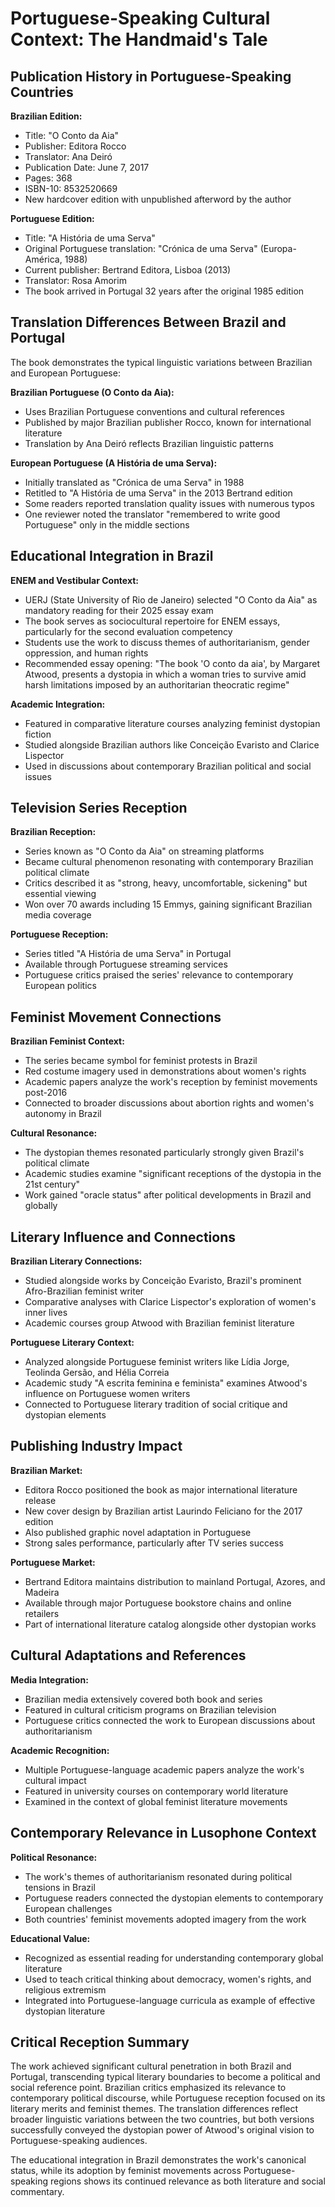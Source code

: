 # Portuguese-Speaking Cultural Context: The Handmaid's Tale

## Publication History in Portuguese-Speaking Countries

**Brazilian Edition:**
- Title: "O Conto da Aia"
- Publisher: Editora Rocco
- Translator: Ana Deiró
- Publication Date: June 7, 2017
- Pages: 368
- ISBN-10: 8532520669
- New hardcover edition with unpublished afterword by the author

**Portuguese Edition:**
- Title: "A História de uma Serva"
- Original Portuguese translation: "Crónica de uma Serva" (Europa-América, 1988)
- Current publisher: Bertrand Editora, Lisboa (2013)
- Translator: Rosa Amorim
- The book arrived in Portugal 32 years after the original 1985 edition

## Translation Differences Between Brazil and Portugal

The book demonstrates the typical linguistic variations between Brazilian and European Portuguese:

**Brazilian Portuguese (O Conto da Aia):**
- Uses Brazilian Portuguese conventions and cultural references
- Published by major Brazilian publisher Rocco, known for international literature
- Translation by Ana Deiró reflects Brazilian linguistic patterns

**European Portuguese (A História de uma Serva):**
- Initially translated as "Crónica de uma Serva" in 1988
- Retitled to "A História de uma Serva" in the 2013 Bertrand edition
- Some readers reported translation quality issues with numerous typos
- One reviewer noted the translator "remembered to write good Portuguese" only in the middle sections

## Educational Integration in Brazil

**ENEM and Vestibular Context:**
- UERJ (State University of Rio de Janeiro) selected "O Conto da Aia" as mandatory reading for their 2025 essay exam
- The book serves as sociocultural repertoire for ENEM essays, particularly for the second evaluation competency
- Students use the work to discuss themes of authoritarianism, gender oppression, and human rights
- Recommended essay opening: "The book 'O conto da aia', by Margaret Atwood, presents a dystopia in which a woman tries to survive amid harsh limitations imposed by an authoritarian theocratic regime"

**Academic Integration:**
- Featured in comparative literature courses analyzing feminist dystopian fiction
- Studied alongside Brazilian authors like Conceição Evaristo and Clarice Lispector
- Used in discussions about contemporary Brazilian political and social issues

## Television Series Reception

**Brazilian Reception:**
- Series known as "O Conto da Aia" on streaming platforms
- Became cultural phenomenon resonating with contemporary Brazilian political climate
- Critics described it as "strong, heavy, uncomfortable, sickening" but essential viewing
- Won over 70 awards including 15 Emmys, gaining significant Brazilian media coverage

**Portuguese Reception:**
- Series titled "A História de uma Serva" in Portugal
- Available through Portuguese streaming services
- Portuguese critics praised the series' relevance to contemporary European politics

## Feminist Movement Connections

**Brazilian Feminist Context:**
- The series became symbol for feminist protests in Brazil
- Red costume imagery used in demonstrations about women's rights
- Academic papers analyze the work's reception by feminist movements post-2016
- Connected to broader discussions about abortion rights and women's autonomy in Brazil

**Cultural Resonance:**
- The dystopian themes resonated particularly strongly given Brazil's political climate
- Academic studies examine "significant receptions of the dystopia in the 21st century"
- Work gained "oracle status" after political developments in Brazil and globally

## Literary Influence and Connections

**Brazilian Literary Connections:**
- Studied alongside works by Conceição Evaristo, Brazil's prominent Afro-Brazilian feminist writer
- Comparative analyses with Clarice Lispector's exploration of women's inner lives
- Academic courses group Atwood with Brazilian feminist literature

**Portuguese Literary Context:**
- Analyzed alongside Portuguese feminist writers like Lídia Jorge, Teolinda Gersão, and Hélia Correia
- Academic study "A escrita feminina e feminista" examines Atwood's influence on Portuguese women writers
- Connected to Portuguese literary tradition of social critique and dystopian elements

## Publishing Industry Impact

**Brazilian Market:**
- Editora Rocco positioned the book as major international literature release
- New cover design by Brazilian artist Laurindo Feliciano for the 2017 edition
- Also published graphic novel adaptation in Portuguese
- Strong sales performance, particularly after TV series success

**Portuguese Market:**
- Bertrand Editora maintains distribution to mainland Portugal, Azores, and Madeira
- Available through major Portuguese bookstore chains and online retailers
- Part of international literature catalog alongside other dystopian works

## Cultural Adaptations and References

**Media Integration:**
- Brazilian media extensively covered both book and series
- Featured in cultural criticism programs on Brazilian television
- Portuguese critics connected the work to European discussions about authoritarianism

**Academic Recognition:**
- Multiple Portuguese-language academic papers analyze the work's cultural impact
- Featured in university courses on contemporary world literature
- Examined in the context of global feminist literature movements

## Contemporary Relevance in Lusophone Context

**Political Resonance:**
- The work's themes of authoritarianism resonated during political tensions in Brazil
- Portuguese readers connected the dystopian elements to contemporary European challenges
- Both countries' feminist movements adopted imagery from the work

**Educational Value:**
- Recognized as essential reading for understanding contemporary global literature
- Used to teach critical thinking about democracy, women's rights, and religious extremism
- Integrated into Portuguese-language curricula as example of effective dystopian literature

## Critical Reception Summary

The work achieved significant cultural penetration in both Brazil and Portugal, transcending typical literary boundaries to become a political and social reference point. Brazilian critics emphasized its relevance to contemporary political discourse, while Portuguese reception focused on its literary merits and feminist themes. The translation differences reflect broader linguistic variations between the two countries, but both versions successfully conveyed the dystopian power of Atwood's original vision to Portuguese-speaking audiences.

The educational integration in Brazil demonstrates the work's canonical status, while its adoption by feminist movements across Portuguese-speaking regions shows its continued relevance as both literature and social commentary.